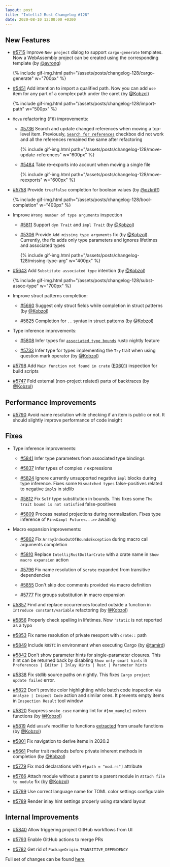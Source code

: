 ```yaml
---
layout: post
title: "IntelliJ Rust Changelog #128"
date: 2020-08-10 12:00:00 +0300
---
```



## New Features

* [#5715] Improve `New project` dialog to support `cargo-generate` templates.
Now a WebAssembly project can be created using the corresponding template (by [@avrong])

    {% include gif-img.html path="/assets/posts/changelog-128/cargo-generate" w="700px" %}

* [#5451] Add intention to import a qualified path.
Now you can add `use` item for any part of a complex path under the caret (by [@Kobzol])

    {% include gif-img.html path="/assets/posts/changelog-128/import-path" w="500px" %}

* `Move` refactoring (<kbd>F6</kbd>) improvements:
    * [#5736] Search and update changed references when moving a top-level item.
    Previously, [`Search for references`](https://www.jetbrains.com/help/idea/move-file-dialog.html) checkbox did not work
    and all the references remained the same after refactoring
        
        {% include gif-img.html path="/assets/posts/changelog-128/move-update-references" w="600px" %}

    * [#5484] Take re-exports into account when moving a single file

        {% include gif-img.html path="/assets/posts/changelog-128/move-reexports" w="600px" %}

* [#5758] Provide `true`/`false` completion for boolean values (by [@ozkriff])

    {% include gif-img.html path="/assets/posts/changelog-128/bool-completion" w="400px" %}

* Improve `Wrong number of type arguments` inspection
    * [#5811] Support `dyn Trait` and `impl Trait` (by [@Kobzol])

    * [#5306] Provide `Add missing type arguments` fix (by [@Kobzol]).
    Currently, the fix adds only type parameters and ignores lifetimes and associated types

        {% include gif-img.html path="/assets/posts/changelog-128/missing-type-arg" w="400px" %}

* [#5643] Add `Substitute associated type` intention (by [@Kobzol])

    {% include gif-img.html path="/assets/posts/changelog-128/subst-assoc-type" w="700px" %}

* Improve struct patterns completion:
    * [#5660] Suggest only struct fields while completion in struct patterns (by [@Kobzol])

    * [#5825] Completion for `..` syntax in struct patterns (by [@Kobzol])

* Type inference improvements:    
    * [#5808] Infer types for [`associated_type_bounds`](https://github.com/rust-lang/rfcs/blob/master/text/2289-associated-type-bounds.md) rustc nightly feature
    
    * [#5733] Infer type for types implementing the `Try` trait when using question mark operator (by [@Kobzol])

* [#5798] Add `Main function not found in crate` ([E0601](https://doc.rust-lang.org/error-index.html#E0601)) inspection for build scripts

* [#5747] Fold external (non-project related) parts of backtraces (by [@Kobzol])

## Performance Improvements

* [#5790] Avoid name resolution while checking if an item is public or not. It should slightly improve performance of code insight

## Fixes

* Type inference improvements:
    * [#5841] Infer type parameters from associated type bindings
    
    * [#5837] Infer types of complex `?` expressions
    
    * [#5824] Ignore currently unsupported negative `impl` blocks during type inference.
    Fixes some `Mismatched types` false-positives related to negative `impl`s in stdlib
    
    * [#5812] Fix `Self` type substitution in bounds. This fixes some `The trait bound is not satisfied` false-positives
    
    * [#5809] Process nested projections during normalization. Fixes type inference of `Pin<&impl Future<...>>` awaiting
    
* Macro expansion improvements:    
    * [#5862] Fix `ArrayIndexOutOfBoundsException` during macro call arguments completion
    
    * [#5810] Replace `IntellijRustDollarCrate` with a crate name in `Show macro expansion` action
    
    * [#5796] Fix name resolution of `$crate` expanded from transitive dependencies
    
    * [#5855] Don't skip doc comments provided via macro definition
    
    * [#5777] Fix groups substitution in macro expansion

* [#5857] Find and replace occurrences located outside a function in `Introduce constant/variable` refactoring (by [@Kobzol])

* [#5856] Properly check spelling in lifetimes. Now `'static` is not reported as a typo

* [#5853] Fix name resolution of private reexport with `crate::` path

* [#5849] Include `RUSTC` in environment when executing Cargo (by [@tamird])

* [#5842] Don't show parameter hints for single-parameter closures.
This hint can be returned back by disabling `Show only smart hints` in `Preferences | Editor | Inlay Hints | Rust | Parameter hints`

* [#5838] Fix stdlib source paths on nightly. This fixes `Cargo project update failed` error.

* [#5822] Don't provide color highlighting while batch code inspection via `Analyze | Inspect Code` action and similar ones. It prevents empty items in `Inspection Result` tool window

* [#5820] Suppress `snake_case` naming lint for `#[no_mangle]` extern functions (by [@Kobzol])

* [#5819] Add `unsafe` modifier to functions [extracted](https://www.jetbrains.com/help/idea/extract-method.html) from unsafe functions (by [@Kobzol])

* [#5801] Fix navigation to derive items in 2020.2

* [#5661] Prefer trait methods before private inherent methods in completion (by [@Kobzol])

* [#5779] Fix mod declarations with `#[path = "mod.rs"]` attribute

* [#5766] Attach module without a parent to a parent module in `Attach file to module` fix (by [@Kobzol])

* [#5799] Use correct language name for TOML color settings configurable

* [#5789] Render inlay hint settings properly using standard layout

## Internal Improvements

* [#5840] Allow triggering project GitHub workflows from UI

* [#5793] Enable GitHub actions to merge PRs

* [#5782] Get rid of `PackageOrigin.TRANSITIVE_DEPENDENCY`

Full set of changes can be found [here](https://github.com/intellij-rust/intellij-rust/milestone/36?closed=1)

[@avrong]: https://github.com/avrong
[@Kobzol]: https://github.com/Kobzol
[@ozkriff]: https://github.com/ozkriff
[@tamird]: https://github.com/tamird


[#5306]: https://github.com/intellij-rust/intellij-rust/pull/5306
[#5451]: https://github.com/intellij-rust/intellij-rust/pull/5451
[#5484]: https://github.com/intellij-rust/intellij-rust/pull/5484
[#5643]: https://github.com/intellij-rust/intellij-rust/pull/5643
[#5660]: https://github.com/intellij-rust/intellij-rust/pull/5660
[#5661]: https://github.com/intellij-rust/intellij-rust/pull/5661
[#5715]: https://github.com/intellij-rust/intellij-rust/pull/5715
[#5733]: https://github.com/intellij-rust/intellij-rust/pull/5733
[#5736]: https://github.com/intellij-rust/intellij-rust/pull/5736
[#5747]: https://github.com/intellij-rust/intellij-rust/pull/5747
[#5758]: https://github.com/intellij-rust/intellij-rust/pull/5758
[#5766]: https://github.com/intellij-rust/intellij-rust/pull/5766
[#5777]: https://github.com/intellij-rust/intellij-rust/pull/5777
[#5779]: https://github.com/intellij-rust/intellij-rust/pull/5779
[#5782]: https://github.com/intellij-rust/intellij-rust/pull/5782
[#5789]: https://github.com/intellij-rust/intellij-rust/pull/5789
[#5790]: https://github.com/intellij-rust/intellij-rust/pull/5790
[#5793]: https://github.com/intellij-rust/intellij-rust/pull/5793
[#5796]: https://github.com/intellij-rust/intellij-rust/pull/5796
[#5798]: https://github.com/intellij-rust/intellij-rust/pull/5798
[#5799]: https://github.com/intellij-rust/intellij-rust/pull/5799
[#5801]: https://github.com/intellij-rust/intellij-rust/pull/5801
[#5808]: https://github.com/intellij-rust/intellij-rust/pull/5808
[#5809]: https://github.com/intellij-rust/intellij-rust/pull/5809
[#5810]: https://github.com/intellij-rust/intellij-rust/pull/5810
[#5811]: https://github.com/intellij-rust/intellij-rust/pull/5811
[#5812]: https://github.com/intellij-rust/intellij-rust/pull/5812
[#5819]: https://github.com/intellij-rust/intellij-rust/pull/5819
[#5820]: https://github.com/intellij-rust/intellij-rust/pull/5820
[#5822]: https://github.com/intellij-rust/intellij-rust/pull/5822
[#5824]: https://github.com/intellij-rust/intellij-rust/pull/5824
[#5825]: https://github.com/intellij-rust/intellij-rust/pull/5825
[#5837]: https://github.com/intellij-rust/intellij-rust/pull/5837
[#5838]: https://github.com/intellij-rust/intellij-rust/pull/5838
[#5840]: https://github.com/intellij-rust/intellij-rust/pull/5840
[#5841]: https://github.com/intellij-rust/intellij-rust/pull/5841
[#5842]: https://github.com/intellij-rust/intellij-rust/pull/5842
[#5849]: https://github.com/intellij-rust/intellij-rust/pull/5849
[#5853]: https://github.com/intellij-rust/intellij-rust/pull/5853
[#5855]: https://github.com/intellij-rust/intellij-rust/pull/5855
[#5856]: https://github.com/intellij-rust/intellij-rust/pull/5856
[#5857]: https://github.com/intellij-rust/intellij-rust/pull/5857
[#5862]: https://github.com/intellij-rust/intellij-rust/pull/5862